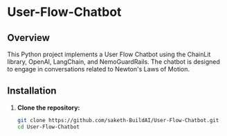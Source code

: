 # User-Flow-Chatbot
## Overview
This Python project implements a User Flow Chatbot using the ChainLit library, OpenAI, LangChain, and NemoGuardRails. The chatbot is designed to engage in conversations related to Newton's Laws of Motion.

## Installation
1. **Clone the repository:**
   ```bash
   git clone https://github.com/saketh-BuildAI/User-Flow-Chatbot.git
   cd User-Flow-Chatbot

